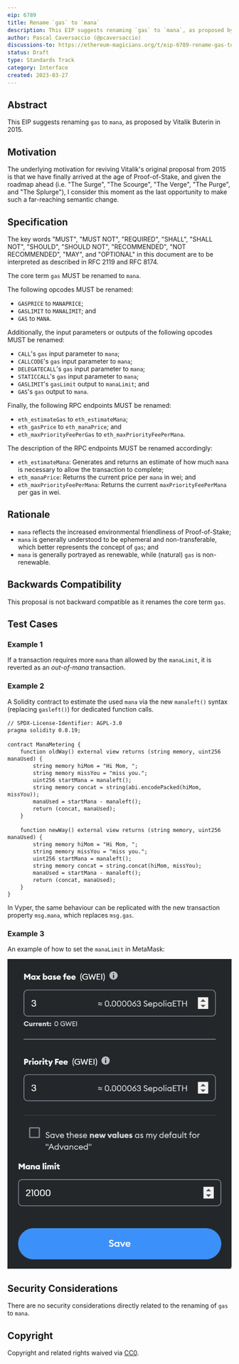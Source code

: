 ```yaml
---
eip: 6789
title: Rename `gas` to `mana`
description: This EIP suggests renaming `gas` to `mana`, as proposed by Vitalik Buterin in 2015
author: Pascal Caversaccio (@pcaversaccio)
discussions-to: https://ethereum-magicians.org/t/eip-6789-rename-gas-to-mana/13570
status: Draft
type: Standards Track
category: Interface
created: 2023-03-27
---
```


## Abstract

This EIP suggests renaming `gas` to `mana`, as proposed by Vitalik Buterin in 2015.

## Motivation

The underlying motivation for reviving Vitalik's original proposal from 2015 is that we have finally arrived at the age of Proof-of-Stake, and given the roadmap ahead (i.e. "The Surge", "The Scourge", "The Verge", "The Purge", and "The Splurge"), I consider this moment as the last opportunity to make such a far-reaching semantic change.

## Specification

The key words "MUST", "MUST NOT", "REQUIRED", "SHALL", "SHALL NOT", "SHOULD", "SHOULD NOT", "RECOMMENDED", "NOT RECOMMENDED", "MAY", and "OPTIONAL" in this document are to be interpreted as described in RFC 2119 and RFC 8174.

The core term `gas` MUST be renamed to `mana`.

The following opcodes MUST be renamed:

- `GASPRICE` to `MANAPRICE`;
- `GASLIMIT` to `MANALIMIT`; and
- `GAS` to `MANA`.

Additionally, the input parameters or outputs of the following opcodes MUST be renamed:

- `CALL`'s `gas` input parameter to `mana`;
- `CALLCODE`'s `gas` input parameter to `mana`;
- `DELEGATECALL`'s `gas` input parameter to `mana`;
- `STATICCALL`'s `gas` input parameter to `mana`;
- `GASLIMIT`'s `gasLimit` output to `manaLimit`; and
- `GAS`'s `gas` output to `mana`.

Finally, the following RPC endpoints MUST be renamed:

- `eth_estimateGas` to `eth_estimateMana`;
- `eth_gasPrice` to `eth_manaPrice`; and
- `eth_maxPriorityFeePerGas` to `eth_maxPriorityFeePerMana`.

The description of the RPC endpoints MUST be renamed accordingly:

- `eth_estimateMana`: Generates and returns an estimate of how much `mana` is necessary to allow the transaction to complete;
- `eth_manaPrice`: Returns the current price per `mana` in wei; and
- `eth_maxPriorityFeePerMana`: Returns the current `maxPriorityFeePerMana` per gas in wei.

## Rationale

- `mana` reflects the increased environmental friendliness of Proof-of-Stake;
- `mana` is generally understood to be ephemeral and non-transferable, which better represents the concept of `gas`; and
- `mana` is generally portrayed as renewable, while (natural) `gas` is non-renewable.

## Backwards Compatibility

This proposal is not backward compatible as it renames the core term `gas`.

## Test Cases

### Example 1

If a transaction requires more `mana` than allowed by the `manaLimit`, it is reverted as an _out-of-mana_ transaction.

### Example 2

A Solidity contract to estimate the used `mana` via the new `manaleft()` syntax (replacing `gasleft()`) for dedicated function calls.

```solidity
// SPDX-License-Identifier: AGPL-3.0
pragma solidity 0.8.19;

contract ManaMetering {
    function oldWay() external view returns (string memory, uint256 manaUsed) {
        string memory hiMom = "Hi Mom, ";
        string memory missYou = "miss you.";
        uint256 startMana = manaleft();
        string memory concat = string(abi.encodePacked(hiMom, missYou));
        manaUsed = startMana - manaleft();
        return (concat, manaUsed);
    }

    function newWay() external view returns (string memory, uint256 manaUsed) {
        string memory hiMom = "Hi Mom, ";
        string memory missYou = "miss you.";
        uint256 startMana = manaleft();
        string memory concat = string.concat(hiMom, missYou);
        manaUsed = startMana - manaleft();
        return (concat, manaUsed);
    }
}
```

In Vyper, the same behaviour can be replicated with the new transaction property `msg.mana`, which replaces `msg.gas`.

### Example 3

An example of how to set the `manaLimit` in MetaMask:

![MetaMask manaLimit](../assets/eip-6789/MetaMask_ManaLimit.png)

## Security Considerations

There are no security considerations directly related to the renaming of `gas` to `mana`.

## Copyright

Copyright and related rights waived via [CC0](../LICENSE.md).
